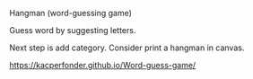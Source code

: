 Hangman (word-guessing game)

Guess word by suggesting letters. 

Next step is add category. Consider print a hangman in canvas. 

 https://kacperfonder.github.io/Word-guess-game/